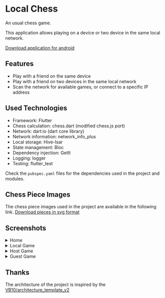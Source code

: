 # Local Chess
An usual chess game.

This application allows playing on a device or two device in the same local network.

[Download application for android](https://play.google.com/store/apps/details?id=dev.faruke.chess.localchess)

## Features
- Play with a friend on the same device
- Play with a friend on two devices in the same local network
- Scan the network for available games, or connect to a specific IP address

## Used Technologies
- Framework: Flutter
- Chess calculation: chess.dart (modified chess.js port)
- Network: dart:io (dart core library)
- Network information: network_info_plus
- Local storage: Hive-Isar
- State management: Bloc
- Dependency injection: GetIt
- Logging: logger
- Testing: flutter_test

Check the `pubspec.yaml` files for the dependencies used in the project and modules.

## Chess Piece Images
The chess piece images used in the project are available in the following link.
[Download pieces in svg format](https://opengameart.org/content/chess-pieces-in-svg-format)

## Screenshots
<details>
  <summary> Home </summary> <br>
  <img src="https://github.com/user-attachments/assets/716a1ee8-fcd0-4d31-90a6-5783e643d23e" width="240" height="520" /> 
</details>
<details>
  <summary> Local Game </summary> <br>
  <img src="https://github.com/user-attachments/assets/3b39fa14-7425-47bc-8f2e-1ebc94ac052a" width="240" height="520" />
  <img src="https://github.com/user-attachments/assets/6f5b6381-9d71-4974-bd05-756eb9125d9e" width="240" height="520" />
</details>
<details>
  <summary> Host Game </summary> <br>
  <img src="https://github.com/user-attachments/assets/2b3bd31e-7f49-47b6-948b-d84a24dde3f2" width="240" height="520" />
  <img src="https://github.com/user-attachments/assets/8f270bbb-d82c-4bb2-b2f4-6c4e996baf02" width="240" height="520" />
</details>
<details>
  <summary> Guest Game </summary> <br>
  <img src="https://github.com/user-attachments/assets/f67d00cf-343e-4071-b6d3-f76c9a0a45f2" width="240" height="520" />
  <img src="https://github.com/user-attachments/assets/b87dd5a2-5f97-4f84-8d8c-484b3c3e96e0" width="240" height="520" />
</details>

## Thanks
The architecture of the project is inspired by the [VB10/architecture_template_v2](https://github.com/VB10/architecture_template_v2)
